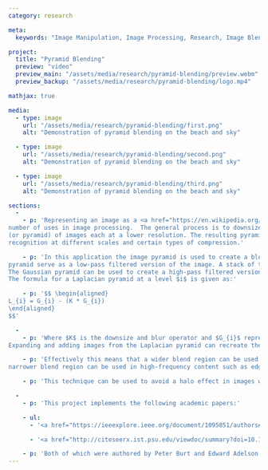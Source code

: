 ```yaml
---
category: research

meta:
  keywords: "Image Manipulation, Image Processing, Research, Image Blending, Blending"

project:
  title: "Pyramid Blending"
  preview: "video"
  preview_main: "/assets/media/research/pyramid-blending/preview.webm"
  preview_backup: "/assets/media/research/pyramid-blending/logo.mp4"

mathjax: true

media:
  - type: image
    url: "/assets/media/research/pyramid-blending/first.png"
    alt: "Demonstration of pyramid blending on the beach and sky"

  - type: image
    url: "/assets/media/research/pyramid-blending/second.png"
    alt: "Demonstration of pyramid blending on the beach and sky"

  - type: image
    url: "/assets/media/research/pyramid-blending/third.png"
    alt: "Demonstration of pyramid blending on the beach and sky"

sections:
  -
    - p: 'Representing an image as a <a href="https://en.wikipedia.org/wiki/Pyramid_(image_processing)"> pyramid </a> has a 
number of uses in image processing.  The general process is to downsize and blur an image multiple times creating a stack 
(or pyramid) of images each at a lower resolution. The resulting pyramid can be used for things such as object 
recognition at different scales and certain types of compression.'

    - p: 'In this application the image pyramid is used to create a blended image.  The smaller and more blurry images in the 
pyramid serve as a low-pass filtered version of the image. A stack of these forms a Gaussian pyramid.
The Gaussian pyramid can be used to create a high-pass filtered version of the image called a Laplacian pyramid.
The formula for a Laplacian pyramid at a level $i$ is given as:'

    - p: '$$ \begin{aligned}
L_{i} = G_{i} - (K * G_{i})
\end{aligned}
$$'

  -
    - p: 'Where $K$ is the downsize and blur operator and $G_{i}$ represents an image from the Gaussian pyramid at level $i$.
Expanding and adding images from the Laplacian pyramid can recreate the original image with no data loss.'

    - p: 'Effectively this means that a wider blend region can be used in low-frequency content and a 
narrower blend region can be used in high-frequency content such as edges.'

    - p: 'This technique can be used to avoid a halo effect in images which make blend regions more noticeable.'

  -
    - p: 'This project implements the following academic papers:'

    - ul:
      - '<a href="https://ieeexplore.ieee.org/document/1095851/authors#authors">The Laplacian Pyramid as a Compact Image Code</a>'

      - '<a href="http://citeseerx.ist.psu.edu/viewdoc/summary?doi=10.1.1.56.690">A Multiresolution Spline With Application to Image Mosaics</a>'

    - p: 'Both of which were authored by Peter Burt and Edward Adelson'
---
```

